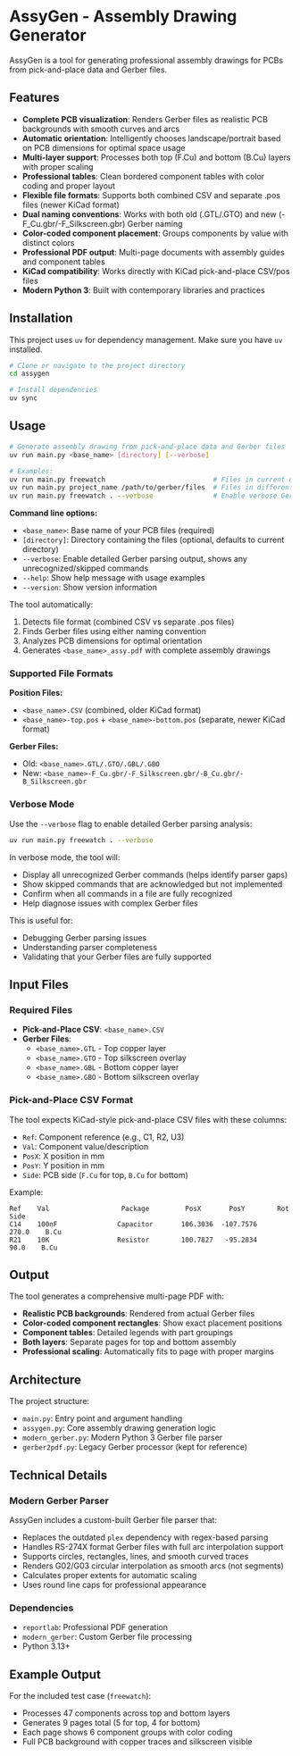 # AssyGen - Assembly Drawing Generator

AssyGen is a tool for generating professional assembly drawings for PCBs from pick-and-place data and Gerber files.

## Features

- **Complete PCB visualization**: Renders Gerber files as realistic PCB backgrounds with smooth curves and arcs
- **Automatic orientation**: Intelligently chooses landscape/portrait based on PCB dimensions for optimal space usage
- **Multi-layer support**: Processes both top (F.Cu) and bottom (B.Cu) layers with proper scaling
- **Professional tables**: Clean bordered component tables with color coding and proper layout
- **Flexible file formats**: Supports both combined CSV and separate .pos files (newer KiCad format)
- **Dual naming conventions**: Works with both old (.GTL/.GTO) and new (-F_Cu.gbr/-F_Silkscreen.gbr) Gerber naming
- **Color-coded component placement**: Groups components by value with distinct colors
- **Professional PDF output**: Multi-page documents with assembly guides and component tables
- **KiCad compatibility**: Works directly with KiCad pick-and-place CSV/pos files
- **Modern Python 3**: Built with contemporary libraries and practices

## Installation

This project uses `uv` for dependency management. Make sure you have `uv` installed.

```bash
# Clone or navigate to the project directory
cd assygen

# Install dependencies
uv sync
```

## Usage

```bash
# Generate assembly drawing from pick-and-place data and Gerber files
uv run main.py <base_name> [directory] [--verbose]

# Examples:
uv run main.py freewatch                           # Files in current directory
uv run main.py project_name /path/to/gerber/files  # Files in different directory
uv run main.py freewatch . --verbose               # Enable verbose Gerber parsing
```

**Command line options:**
- `<base_name>`: Base name of your PCB files (required)
- `[directory]`: Directory containing the files (optional, defaults to current directory)  
- `--verbose`: Enable detailed Gerber parsing output, shows any unrecognized/skipped commands
- `--help`: Show help message with usage examples
- `--version`: Show version information

The tool automatically:
1. Detects file format (combined CSV vs separate .pos files)
2. Finds Gerber files using either naming convention
3. Analyzes PCB dimensions for optimal orientation
4. Generates `<base_name>_assy.pdf` with complete assembly drawings

### Supported File Formats

**Position Files:**
- `<base_name>.CSV` (combined, older KiCad format)
- `<base_name>-top.pos` + `<base_name>-bottom.pos` (separate, newer KiCad format)

**Gerber Files:**
- Old: `<base_name>.GTL/.GTO/.GBL/.GBO`
- New: `<base_name>-F_Cu.gbr/-F_Silkscreen.gbr/-B_Cu.gbr/-B_Silkscreen.gbr`

### Verbose Mode

Use the `--verbose` flag to enable detailed Gerber parsing analysis:

```bash
uv run main.py freewatch . --verbose
```

In verbose mode, the tool will:
- Display all unrecognized Gerber commands (helps identify parser gaps)
- Show skipped commands that are acknowledged but not implemented
- Confirm when all commands in a file are fully recognized
- Help diagnose issues with complex Gerber files

This is useful for:
- Debugging Gerber parsing issues
- Understanding parser completeness 
- Validating that your Gerber files are fully supported

## Input Files

### Required Files
- **Pick-and-Place CSV**: `<base_name>.CSV` 
- **Gerber Files**:
  - `<base_name>.GTL` - Top copper layer
  - `<base_name>.GTO` - Top silkscreen overlay  
  - `<base_name>.GBL` - Bottom copper layer
  - `<base_name>.GBO` - Bottom silkscreen overlay

### Pick-and-Place CSV Format
The tool expects KiCad-style pick-and-place CSV files with these columns:
- `Ref`: Component reference (e.g., C1, R2, U3)
- `Val`: Component value/description  
- `PosX`: X position in mm
- `PosY`: Y position in mm
- `Side`: PCB side (`F.Cu` for top, `B.Cu` for bottom)

Example:
```
Ref    Val                  Package         PosX       PosY        Rot     Side
C14    100nF               Capacitor       106.3036  -107.7576     270.0    B.Cu
R21    10K                 Resistor        100.7827   -95.2834      90.0    B.Cu
```

## Output

The tool generates a comprehensive multi-page PDF with:
- **Realistic PCB backgrounds**: Rendered from actual Gerber files
- **Color-coded component rectangles**: Show exact placement positions
- **Component tables**: Detailed legends with part groupings
- **Both layers**: Separate pages for top and bottom assembly
- **Professional scaling**: Automatically fits to page with proper margins

## Architecture

The project structure:
- `main.py`: Entry point and argument handling
- `assygen.py`: Core assembly drawing generation logic
- `modern_gerber.py`: Modern Python 3 Gerber file parser
- `gerber2pdf.py`: Legacy Gerber processor (kept for reference)

## Technical Details

### Modern Gerber Parser
AssyGen includes a custom-built Gerber file parser that:
- Replaces the outdated `plex` dependency with regex-based parsing  
- Handles RS-274X format Gerber files with full arc interpolation support
- Supports circles, rectangles, lines, and smooth curved traces
- Renders G02/G03 circular interpolation as smooth arcs (not segments)
- Calculates proper extents for automatic scaling
- Uses round line caps for professional appearance

### Dependencies
- `reportlab`: Professional PDF generation
- `modern_gerber`: Custom Gerber file processing
- Python 3.13+

## Example Output

For the included test case (`freewatch`):
- Processes 47 components across top and bottom layers
- Generates 9 pages total (5 for top, 4 for bottom)
- Each page shows 6 component groups with color coding
- Full PCB background with copper traces and silkscreen visible
